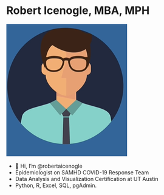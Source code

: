# Robert Icenogle, MBA, MPH

![](cartoon12.png)

- 👋 Hi, I’m @robertaicenogle
- Epidemiologist on SAMHD COVID-19 Response Team
- Data Analysis and Visualization Certification at UT Austin
- Python, R, Excel, SQL, pgAdmin.

